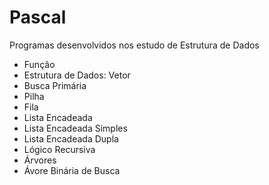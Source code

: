 # Pascal

Programas desenvolvidos nos estudo de Estrutura de Dados

- Função
- Estrutura de Dados: Vetor
- Busca Primária
- Pilha
- Fila
- Lista Encadeada
- Lista Encadeada Simples
- Lista Encadeada Dupla
- Lógico Recursiva
- Árvores
- Ávore Binária de Busca
